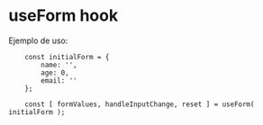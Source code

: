 # useForm hook

Ejemplo de uso:
```
    const initialForm = {
        name: '',
        age: 0,
        email: ''
    };

    const [ formValues, handleInputChange, reset ] = useForm( initialForm );
```